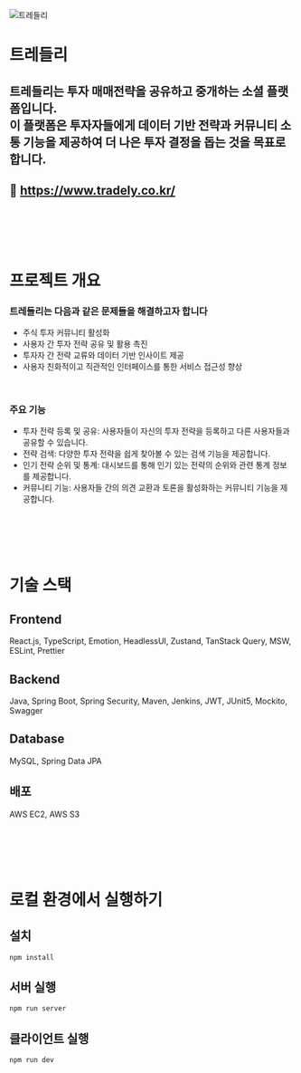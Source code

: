 ![트레들리](https://github.com/user-attachments/assets/7e788c67-cc37-4206-b4b6-a4db7a4e500e)

# 트레들리

## 트레들리는 투자 매매전략을 공유하고 중개하는 소셜 플랫폼입니다. <br/> 이 플랫폼은 투자자들에게 데이터 기반 전략과 커뮤니티 소통 기능을 제공하여 더 나은 투자 결정을 돕는 것을 목표로 합니다.

## 🔗 https://www.tradely.co.kr/

<br/>
<br/>
<br/>
<br/>

# 프로젝트 개요

### 트레들리는 다음과 같은 문제들을 해결하고자 합니다

- 주식 투자 커뮤니티 활성화
- 사용자 간 투자 전략 공유 및 활용 촉진
- 투자자 간 전략 교류와 데이터 기반 인사이트 제공
- 사용자 친화적이고 직관적인 인터페이스를 통한 서비스 접근성 향상

<br/>

### 주요 기능

- 투자 전략 등록 및 공유: 사용자들이 자신의 투자 전략을 등록하고 다른 사용자들과 공유할 수 있습니다.
- 전략 검색: 다양한 투자 전략을 쉽게 찾아볼 수 있는 검색 기능을 제공합니다.
- 인기 전략 순위 및 통계: 대시보드를 통해 인기 있는 전략의 순위와 관련 통계 정보를 제공합니다.
- 커뮤니티 기능: 사용자들 간의 의견 교환과 토론을 활성화하는 커뮤니티 기능을 제공합니다.

<br/>
<br/>
<br/>
<br/>

# 기술 스택

## Frontend

React.js, TypeScript, Emotion, HeadlessUI, Zustand, TanStack Query, MSW, ESLint, Prettier

## Backend

Java, Spring Boot, Spring Security, Maven, Jenkins, JWT, JUnit5, Mockito, Swagger

## Database

MySQL, Spring Data JPA

## 배포

AWS EC2, AWS S3

<br/>
<br/>
<br/>
<br/>

# 로컬 환경에서 실행하기

## 설치

```
npm install
```

## 서버 실행

```
npm run server
```

## 클라이언트 실행

```
npm run dev
```
